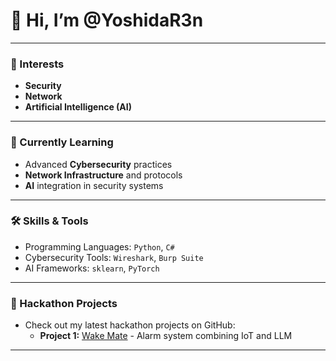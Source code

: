 # 👋 Hi, I’m **@YoshidaR3n**

---

### 👀 Interests
- **Security**
- **Network**
- **Artificial Intelligence (AI)**

---

### 🌱 Currently Learning
- Advanced **Cybersecurity** practices
- **Network Infrastructure** and protocols
- **AI** integration in security systems

---

### 🛠️ Skills & Tools
- Programming Languages: `Python`, `C#`
- Cybersecurity Tools: `Wireshark`, `Burp Suite`
- AI Frameworks: `sklearn`, `PyTorch`

---

### 🚀 Hackathon Projects
- Check out my latest hackathon projects on GitHub:  
  - **Project 1:** [Wake Mate](https://github.com/jphacks/sd_2410) - Alarm system combining IoT and LLM

--- 


<!---
YoshidaR3n/YoshidaR3n is a ✨ special ✨ repository because its `README.md` (this file) appears on your GitHub profile.
You can click the Preview link to take a look at your changes.
--->

